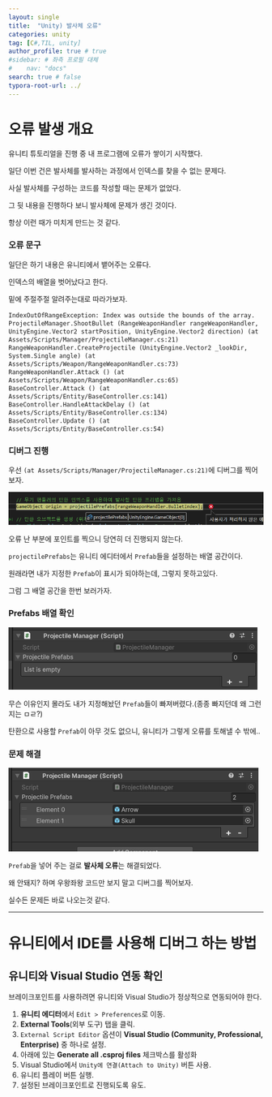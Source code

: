 ```yaml
---
layout: single
title:  "Unity) 발사체 오류"
categories: unity
tag: [C#,TIL, unity]
author_profile: true # true
#sidebar: # 좌측 프로필 대체
#    nav: "docs"
search: true # false
typora-root-url: ../
---
```




# 오류 발생 개요

유니티 튜토리얼을 진행 중 내 프로그램에 오류가 쌓이기 시작했다.

일단 이번 건은 발사체를 발사하는 과정에서 인덱스를 찾을 수 없는 문제다.

사실 발사체를 구성하는 코드를 작성할 때는 문제가 없었다.

그 뒷 내용을 진행하다 보니 발사체에 문제가 생긴 것이다.

항상 이런 때가 미치게 만드는 것 같다.



### 오류 문구

일단은 하기 내용은 유니티에서 뱉어주는 오류다.

인덱스의 배열을 벗어났다고 한다.

밑에 주절주절 알려주는대로 따라가보자.

``` 
IndexOutOfRangeException: Index was outside the bounds of the array.
ProjectileManager.ShootBullet (RangeWeaponHandler rangeWeaponHandler, UnityEngine.Vector2 startPosition, UnityEngine.Vector2 direction) (at Assets/Scripts/Manager/ProjectileManager.cs:21)
RangeWeaponHandler.CreateProjectile (UnityEngine.Vector2 _lookDir, System.Single angle) (at Assets/Scripts/Weapon/RangeWeaponHandler.cs:73)
RangeWeaponHandler.Attack () (at Assets/Scripts/Weapon/RangeWeaponHandler.cs:65)
BaseController.Attack () (at Assets/Scripts/Entity/BaseController.cs:141)
BaseController.HandleAttackDelay () (at Assets/Scripts/Entity/BaseController.cs:134)
BaseController.Update () (at Assets/Scripts/Entity/BaseController.cs:54)
```



### 디버그 진행

우선 `(at Assets/Scripts/Manager/ProjectileManager.cs:21)`에 디버그를 찍어보자.

![image-20250217195045880](/images/2025-02-17-0029/image-20250217195045880.png)

오류 난 부분에 포인트를 찍으니 당연히 더 진행되지 않는다.

`projectilePrefabs`는 유니티 에디터에서 `Prefab`들을 설정하는 배열 공간이다.

원래라면 내가 지정한 `Prefab`이 표시가 되야하는데, 그렇지 못하고있다.

그럼 그 배열 공간을 한번 보러가자.



### Prefabs 배열 확인

![image-20250217195506833](/images/2025-02-17-0029/image-20250217195506833.png)

무슨 이유인지 몰라도 내가 지정해놨던 `Prefab`들이 빠져버렸다.(종종 빠지던데 왜 그런지는 ㅁㄹ?)

탄환으로 사용할 `Prefab`이 아무 것도 없으니, 유니티가 그렇게 오류를 토해낼 수 밖에..



### 문제 해결

![image-20250217195643862](/images/2025-02-17-0029/image-20250217195643862.png)

`Prefab`을 넣어 주는 걸로 **발사체 오류**는 해결되었다.

왜 안돼지? 하며 우왕좌왕 코드만 보지 말고 디버그를 찍어보자. 

실수든 문제든 바로 나오는것 같다.



---

# 유니티에서 IDE를 사용해 디버그 하는 방법

## 유니티와 Visual Studio 연동 확인

브레이크포인트를 사용하려면 유니티와 Visual Studio가 정상적으로 연동되어야 한다.

1. **유니티 에디터**에서 `Edit > Preferences`로 이동.
2. **External Tools**(외부 도구) 탭을 클릭.
3. `External Script Editor` 옵션이 **Visual Studio (Community, Professional, Enterprise)** 중 하나로 설정.
4. 아래에 있는 **Generate all .csproj files** 체크박스를 활성화
5. Visual Studio에서 `Unity에 연결(Attach to Unity)` 버튼 사용.
6. 유니티 플레이 버튼 실행.
7. 설정된 브레이크포인트로 진행되도록 유도.



